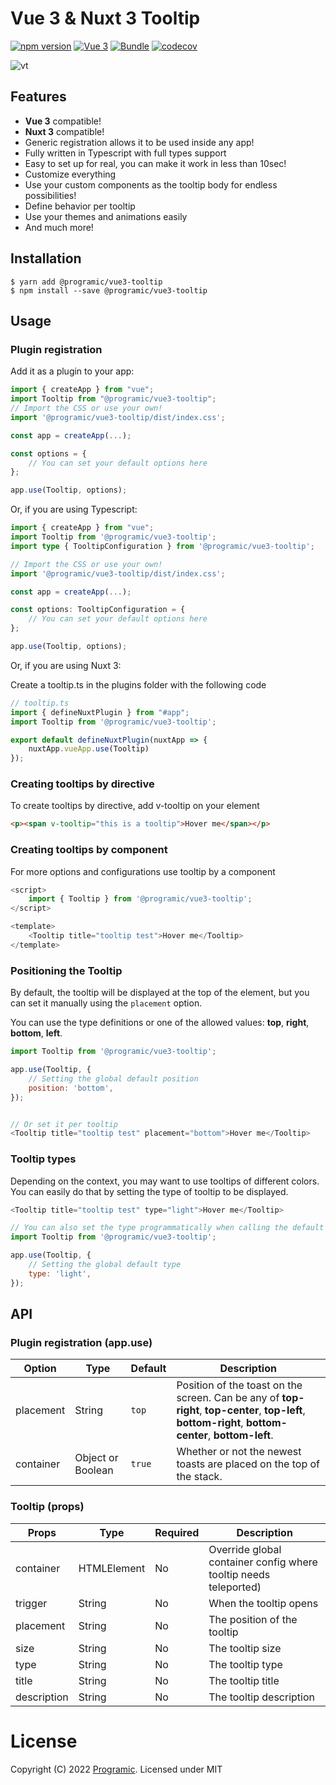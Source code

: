 # Vue 3 & Nuxt 3 Tooltip
[![npm version](https://badge.fury.io/js/@programic%2Fvue3-tooltip.svg)](https://badge.fury.io/js/@programic%2Fvue3-tooltip)
[![Vue 3](https://img.shields.io/badge/Vue-3-green)](https://img.shields.io/badge/Vue-3-green)
[![Bundle](https://flat.badgen.net/bundlephobia/minzip/@programic/vue3-tooltip)](https://bundlephobia.com/package/@programic/vue3-tooltip)
[![codecov](https://codecov.io/gh/programic/vue3-tooltip/branch/main/graph/badge.svg?token=JGO4RKGOLB)](https://codecov.io/gh/programic/vue3-tooltip)

![vt](https://i.imgur.com/mnxkUUe.gif)
## Features

- **Vue 3** compatible!
- **Nuxt 3** compatible!
- Generic registration allows it to be used inside any app!
- Fully written in Typescript with full types support
- Easy to set up for real, you can make it work in less than 10sec!
- Customize everything
- Use your custom components as the tooltip body for endless possibilities!
- Define behavior per tooltip
- Use your themes and animations easily
- And much more!

## Installation

```
$ yarn add @programic/vue3-tooltip
$ npm install --save @programic/vue3-tooltip
```

## Usage

### Plugin registration

Add it as a plugin to your app:
```javascript
import { createApp } from "vue";
import Tooltip from "@programic/vue3-tooltip";
// Import the CSS or use your own!
import '@programic/vue3-tooltip/dist/index.css';

const app = createApp(...);

const options = {
    // You can set your default options here
};

app.use(Tooltip, options);
```

Or, if you are using Typescript:
```typescript
import { createApp } from "vue";
import Tooltip from '@programic/vue3-tooltip';
import type { TooltipConfiguration } from '@programic/vue3-tooltip';

// Import the CSS or use your own!
import '@programic/vue3-tooltip/dist/index.css';

const app = createApp(...);

const options: TooltipConfiguration = {
    // You can set your default options here
};

app.use(Tooltip, options);
```

Or, if you are using Nuxt 3:

Create a tooltip.ts in the plugins folder with the following code
```typescript
// tooltip.ts
import { defineNuxtPlugin } from "#app";
import Tooltip from '@programic/vue3-tooltip';

export default defineNuxtPlugin(nuxtApp => {
    nuxtApp.vueApp.use(Tooltip)
});
```

### Creating tooltips by directive
To create tooltips by directive, add v-tooltip on your element

```html
<p><span v-tooltip="this is a tooltip">Hover me</span></p>
```

### Creating tooltips by component
For more options and configurations use tooltip by a component

```javascript
<script>
    import { Tooltip } from '@programic/vue3-tooltip';
</script>

<template>
    <Tooltip title="tooltip test">Hover me</Tooltip>
</template>
```

### Positioning the Tooltip

By default, the tooltip will be displayed at the top of the element, but you can set it manually using the `placement` option.

You can use the type definitions or one of the allowed values: **top**, **right**, **bottom**, **left**.

```javascript
import Tooltip from '@programic/vue3-tooltip';

app.use(Tooltip, {
    // Setting the global default position
    position: 'bottom',
});


// Or set it per tooltip
<Tooltip title="tooltip test" placement="bottom">Hover me</Tooltip>
```

### Tooltip types

Depending on the context, you may want to use tooltips of different colors. You can easily do that by setting the type of tooltip to be displayed.

```javascript
<Tooltip title="tooltip test" type="light">Hover me</Tooltip>

// You can also set the type programmatically when calling the default toast
import Tooltip from '@programic/vue3-tooltip';

app.use(Tooltip, {
    // Setting the global default type
    type: 'light',
});
```

## API

### Plugin registration (app.use)
| Option                 | Type                                                              | Default                                             | Description                                                                                                                                                                                                               |
|------------------------|-------------------------------------------------------------------|-----------------------------------------------------| ------------------------------------------------------------------------------------------------------------------------------------------------------------------------------------------------------------------------- |
| placement              | String                                                            | `top`                                               | Position of the toast on the screen. Can be any of **top-right**, **top-center**, **top-left**, **bottom-right**, **bottom-center**, **bottom-left**.                                                                     |
| container              | Object or Boolean                                                 | `true`                                              | Whether or not the newest toasts are placed on the top of the stack.                                                                                                                                                      |

### Tooltip (props)
| Props       | Type        | Required | Description                                                      |
|-------------|-------------|----------|------------------------------------------------------------------|
| container   | HTMLElement | No       | Override global container config where tooltip needs teleported) |
| trigger     | String      | No       | When the tooltip opens                                           |
| placement   | String      | No       | The position of the tooltip                                      |
| size        | String      | No       | The tooltip size                                                 |
| type        | String      | No       | The tooltip type                                                 |
| title       | String      | No       | The tooltip title                                                |
| description | String      | No       | The tooltip description                                          |


# License
Copyright (C) 2022 [Programic](https://github.com/programic). Licensed under MIT
